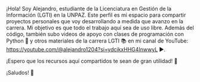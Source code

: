 ¡Hola! Soy Alejandro, estudiante de la Licenciatura en Gestión de la Información (LGTI) en la UNPAZ.
Este perfil es mi espacio para compartir proyectos personales que voy desarrollando a medida que avanzo en la carrera. Mi objetivo es que todo el trabajo aquí sea de uso libre.
Además del código, también subo videos de apoyo con clases de programación con Python 🐍 y otros materiales de la carrera LGTI 📚 en mi canal de YouTube: https://youtube.com/@alejandro1204?si=ydcikxHHG4InwwyL ▶️.

¡Espero que los recursos aquí compartidos te sean de gran utilidad! 👋

¡Saludos! 👋
